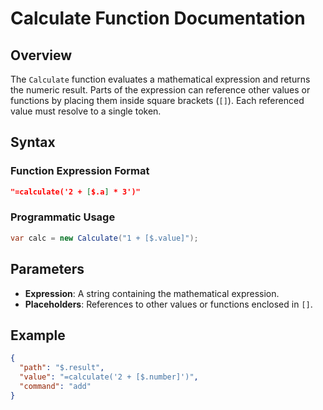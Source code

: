 # Calculate Function Documentation

## Overview

The `Calculate` function evaluates a mathematical expression and returns the numeric result. Parts of the expression can reference other values or functions by placing them inside square brackets (`[]`). Each referenced value must resolve to a single token.

## Syntax

### Function Expression Format
```json
"=calculate('2 + [$.a] * 3')"
```

### Programmatic Usage
```csharp
var calc = new Calculate("1 + [$.value]");
```

## Parameters

- **Expression**: A string containing the mathematical expression.
- **Placeholders**: References to other values or functions enclosed in `[]`.

## Example
```json
{
  "path": "$.result",
  "value": "=calculate('2 + [$.number]')",
  "command": "add"
}
```
